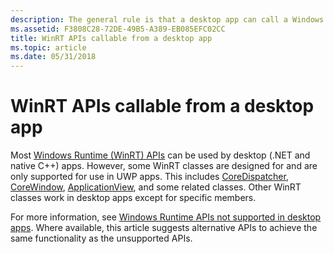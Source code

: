 ```yaml
---
description: The general rule is that a desktop app can call a Windows Runtime (WinRT) API. However, some APIs, including the XAML UI APIs, require the calling app to have a package identity.
ms.assetid: F3808C28-72DE-49B5-A389-EB085EFC02CC
title: WinRT APIs callable from a desktop app
ms.topic: article
ms.date: 05/31/2018
---
```


# WinRT APIs callable from a desktop app

Most [Windows Runtime (WinRT) APIs](/uwp/api/) can be used by desktop (.NET and native C++) apps. However, some WinRT classes are designed for and are only supported for use in UWP apps. This includes [CoreDispatcher](/uwp/api/Windows.UI.Core.CoreDispatcher), [CoreWindow](/uwp/api/Windows.UI.Core.CoreWindow), [ApplicationView](/uwp/api/windows.ui.viewmanagement.applicationview), and some related classes. Other WinRT classes work in desktop apps except for specific members.

For more information, see [Windows Runtime APIs not supported in desktop apps](/windows/apps/desktop/modernize/desktop-to-uwp-supported-api). Where available, this article suggests alternative APIs to achieve the same functionality as the unsupported APIs.
